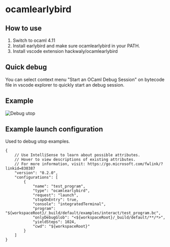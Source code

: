 # ocamlearlybird

## How to use

1. Switch to ocaml 4.11
2. Install earlybird and make sure ocamlearlybird in your PATH.
3. Install vscode extension hackwaly/ocamlearlybird

## Quick debug

You can select context menu "Start an OCaml Debug Session" on bytecode file in vscode explorer to quickly start an debug session.

## Example

![Debug utop](https://i.imgur.com/U3GDHXM.gif)

## Example launch configuration

Used to debug utop examples.

```
{
    // Use IntelliSense to learn about possible attributes.
    // Hover to view descriptions of existing attributes.
    // For more information, visit: https://go.microsoft.com/fwlink/?linkid=830387
    "version": "0.2.0",
    "configurations": [
        {
            "name": "test_program",
            "type": "ocamlearlybird",
            "request": "launch",
            "stopOnEntry": true,
            "console": "integratedTerminal",
            "program": "${workspaceRoot}/_build/default/examples/interact/test_program.bc",
            "onlyDebugGlob": "<${workspaceRoot}/_build/default/**/*>",
            "yieldSteps": 1024,
            "cwd": "${workspaceRoot}"
        }
    ]
}
```
